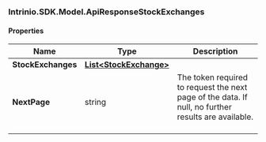 [//]: # (CLASS:Intrinio.SDK.Model.ApiResponseStockExchanges)

[//]: # (KIND:object)

### Intrinio.SDK.Model.ApiResponseStockExchanges
#### Properties

[//]: # (START_DEFINITION)

Name | Type | Description
------------ | ------------- | -------------
**StockExchanges** | [**List&lt;StockExchange&gt;**](StockExchange.md) |  &nbsp;
**NextPage** | string | The token required to request the next page of the data. If null, no further results are available. &nbsp;

[//]: # (END_DEFINITION)


[//]: # (CONTAINED_CLASS:Intrinio.SDK.Model.StockExchange)


